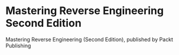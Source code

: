 # Mastering Reverse Engineering Second Edition
Mastering Reverse Engineering (Second Edition), published by Packt Publishing
